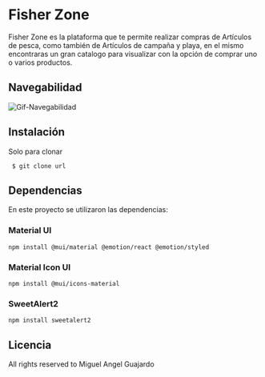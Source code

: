 # Fisher Zone

Fisher Zone es la plataforma que te permite realizar compras de Artículos de pesca, como también de Artículos de campaña y playa, en el mismo encontraras un gran catalogo para visualizar con la opción de comprar uno o varios productos.

## Navegabilidad

![Gif-Navegabilidad](https://user-images.githubusercontent.com/96299779/182932468-9b4a26a9-083c-4dbe-aca5-3242cf4e1c30.gif)

## Instalación

Solo para clonar

```
 $ git clone url

```

## Dependencias

En este proyecto se utilizaron las dependencias:

### Material UI

```
npm install @mui/material @emotion/react @emotion/styled

```

### Material Icon UI

```
npm install @mui/icons-material

```

### SweetAlert2

```
npm install sweetalert2

```

## Licencia

All rights reserved to Miguel Angel Guajardo
